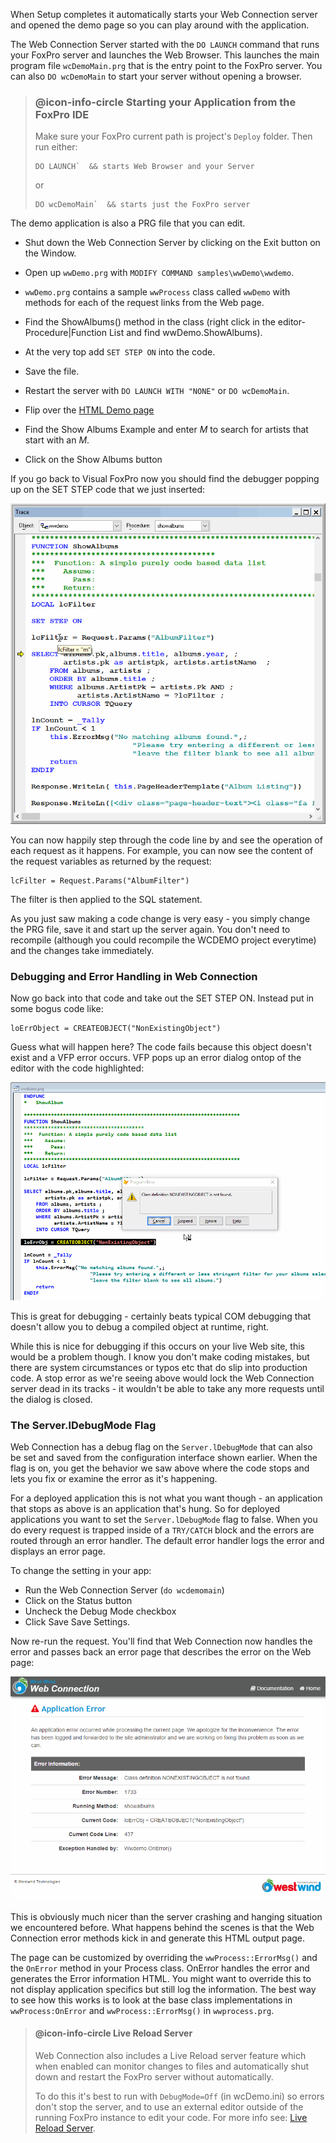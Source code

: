 ﻿When Setup completes it automatically starts your Web Connection server and opened the demo page so you can play around with the application.

The Web Connection Server started with the `DO LAUNCH` command that runs your FoxPro server and launches the Web Browser. This launches the main program file `wcDemoMain.prg` that is the entry point to the FoxPro server. You can also `DO wcDemoMain` to start your server without opening a browser.

> ### @icon-info-circle Starting your Application from the FoxPro IDE
> Make sure your FoxPro current path is project's `Deploy` folder. Then run either:
>
> ```foxpro
> DO LAUNCH`  && starts Web Browser and your Server
> ```
> or
> ```foxpro
> DO wcDemoMain`  && starts just the FoxPro server 
> ```

The demo application is also a PRG file that you can edit.

* Shut down the Web Connection Server by clicking on the Exit button on the Window.
* Open up `wwDemo.prg` with `MODIFY COMMAND samples\wwDemo\wwdemo`.
* `wwDemo.prg` contains a sample `wwProcess` class called `wwDemo` with methods for each of the request links from the Web page.
* Find the ShowAlbums() method in the class (right click in the editor- Procedure|Function List and find wwDemo.ShowAlbums).
* At the very top add `SET STEP ON` into the code.
* Save the file.
* Restart the server with `DO LAUNCH WITH "NONE"` or `DO wcDemoMain`.

* Flip over the [HTML Demo page](http://localhost/wconnect/default.htm)
* Find the Show Albums Example and enter *M* to search for artists that start with an *M*.
* Click on the Show Albums button

If you go back to Visual FoxPro now you should find the debugger popping up on the SET STEP code that we just inserted:

![](IMAGES/stepbystep/debugger.gif)

You can now happily step through the code line by and see the operation of each request as it happens. For example, you can now see the content of the request variables as returned by the request:

```foxpro
lcFilter = Request.Params("AlbumFilter")
```

The filter is then applied to the SQL statement.

As you just saw making a code change is very easy - you simply change the PRG file, save it and start up the server again. You don't need to recompile (although you could recompile the WCDEMO project everytime) and the changes take immediately.

### Debugging and Error Handling in Web Connection
Now go back into that code and take out the SET STEP ON. Instead put in some bogus code like:

```foxpro
loErrObject = CREATEOBJECT("NonExistingObject")
```

Guess what will happen here? The code fails because this object doesn't exist and a VFP error occurs. VFP pops up an error dialog ontop of the editor with the code highlighted:

![](IMAGES/stepbystep/Crasherror.gif)

This is great for debugging - certainly beats typical COM debugging that doesn't allow you to debug a compiled object at runtime, right.

While this is nice for debugging if this occurs on your live Web site, this would be a problem though. I know you don't make coding mistakes, but there are system circumstances or typos etc that do slip into production code. A stop error as we're seeing above would lock the Web Connection server dead in its tracks - it wouldn't be able to take any more requests until the dialog is closed.

### The Server.lDebugMode Flag
Web Connection has a debug flag on the `Server.lDebugMode` that can also be set and saved from the configuration interface shown earlier. When the flag is on, you get the behavior we saw above where the code stops and lets you fix or examine the error as it's happening.

For a deployed application this is not what you want though - an application that stops as above is an application that's hung. So for deployed applications you want to set the `Server.lDebugMode` flag to false. When you do every request is trapped inside of a `TRY/CATCH` block and the errors are routed through an error handler. The default error handler logs the error and displays an error page.

To change the setting in your app:

* Run the Web Connection Server (`do wcdemomain`)
* Click on the Status button
* Uncheck the Debug Mode checkbox
* Click Save Save Settings.

Now re-run the request. You'll find that Web Connection now handles the error and passes back an error page that describes the error on the Web page:

![](IMAGES/stepbystep/Crashhtml.gif)

This is obviously much nicer than the server crashing and hanging situation we encountered before. What happens behind the scenes is that the Web Connection error methods kick in and generate this HTML output page. 

The page can  be customized by overriding the `wwProcess::ErrorMsg()` and the `OnError` method in your Process class. OnError handles the error and generates the Error information HTML. You might want to override this to not display application specifics but still log the information. The best way to see how this works is to look at the base class implementations in `wwProcess:OnError` and `wwProcess::ErrorMsg()` in `wwprocess.prg`.


> #### @icon-info-circle Live Reload Server
> Web Connection also includes a Live Reload server feature which when enabled can monitor changes to files and automatically shut down and restart the FoxPro server without automatically.   
>
> To do this it's best to run with `DebugMode=Off` (in wcDemo.ini) so errors don't stop the server, and to use an external editor  outside of the running FoxPro instance to edit your code. For more info see: [Live Reload Server](VFPS://Topic/_5H50XHGPY).